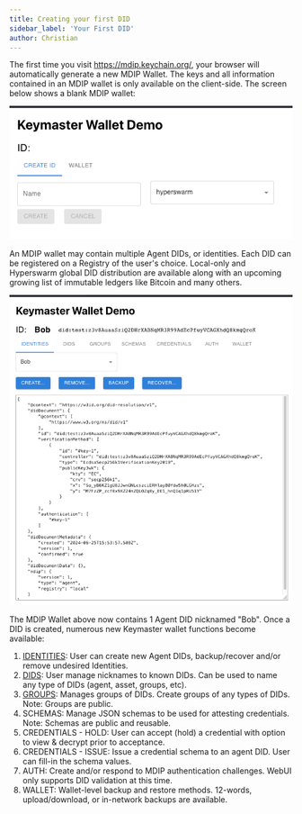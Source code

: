 ```yaml
---
title: Creating your first DID
sidebar_label: 'Your First DID'
author: Christian
---
```


The first time you visit https://mdip.keychain.org/, your browser will automatically generate a new MDIP Wallet. The keys and all information contained in an MDIP wallet is only available on the client-side. The screen below shows a blank MDIP wallet:

![New MDIP Keymaster Wallet](01.png)

An MDIP wallet may contain multiple Agent DIDs, or identities. Each DID can be registered on a Registry of the user's choice. Local-only and Hyperswarm global DID distribution are available along with an upcoming growing list of immutable ledgers like Bitcoin and many others.

![Bob DID](02.png)

The MDIP Wallet above now contains 1 Agent DID nicknamed "Bob". Once a DID is created, numerous new Keymaster wallet functions become available:

1. [IDENTITIES](./identities): User can create new Agent DIDs, backup/recover and/or remove undesired Identities.
1. [DIDS](./dids): User manage nicknames to known DIDs. Can be used to name any type of DIDs (agent, asset, groups, etc).
1. [GROUPS](./groups): Manages groups of DIDs. Create groups of any types of DIDs. Note: Groups are public.
1. SCHEMAS: Manage JSON schemas to be used for attesting credentials. Note: Schemas are public and reusable.
1. CREDENTIALS - HOLD: User can accept (hold) a credential with option to view & decrypt prior to acceptance.
1. CREDENTIALS - ISSUE: Issue a credential schema to an agent DID. User can fill-in the schema values.
1. AUTH: Create and/or respond to MDIP authentication challenges. WebUI only supports DID validation at this time.
1. WALLET: Wallet-level backup and restore methods. 12-words, upload/download, or in-network backups are available.